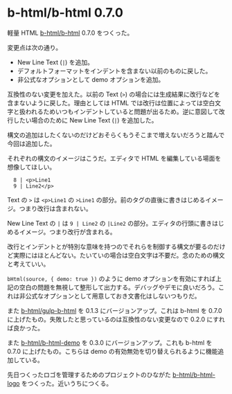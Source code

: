 # b-html/b-html 0.7.0

軽量 HTML [b-html/b-html][] 0.7.0 をつくった。

変更点は次の通り。

- New Line Text (`|`) を追加。
- デフォルトフォーマットをインデントを含まない以前のものに戻した。
- 非公式なオプションとして demo オプションを追加。

互換性のない変更を加えた。以前の Text (`>`) の場合には生成結果に改行などを含まないように戻した。理由としては HTML では改行は位置によっては空白文字と扱われるためいつもインデントしていると問題が出るため。逆に意図して改行したい場合のために New Line Text (`|`) を追加した。

構文の追加はしたくないのだけどおそらくもうそこまで増えないだろうと踏んで今回は追加した。

それぞれの構文のイメージはこうだ。エディタで HTML を編集している場面を想像してほしい。

```
  8 | <p>Line1
  9 | Line2</p>
```

Text の `>` は `<p>Line1` の `>Line1` の部分。前のタグの直後に書きはじめるイメージ。つまり改行は含まれない。

New Line Text の `|` は `9 | Line2` の `|Line2` の部分。エディタの行頭に書きはじめるイメージ。つまり改行が含まれる。

改行とインデントとが特別な意味を持つのでそれらを制御する構文が要るのだけど実際にはほとんどない。たいていの場合は空白文字は不要だ。念のための構文と考えていい。

`bHtml(source, { demo: true })` のように demo オプションを有効にすれば上記の空白の問題を無視して整形して出力する。デバッグやデモに良いだろう。これは非公式なオプションとして用意しておき文書化はしないつもりだ。

また [b-html/gulp-b-html][] を 0.1.3 にバージョンアップ。これは b-html を 0.7.0 に上げたもの。失敗したと思っているのは互換性のない変更なので 0.2.0 にすれば良かった。

また [b-html/b-html-demo][] を 0.3.0 にバージョンアップ。これも b-html を 0.7.0 に上げたもの。こちらは demo の有効無効を切り替えられるように機能追加している。

先日つくったロゴを管理するためのプロジェクトのひながた [b-html/b-html-logo][] をつくった。近いうちにつくる。

[b-html/b-html-demo]: https://github.com/b-html/b-html-demo
[b-html/b-html-logo]: https://github.com/b-html/b-html-logo
[b-html/b-html]: https://github.com/b-html/b-html
[b-html/gulp-b-html]: https://github.com/b-html/gulp-b-html
